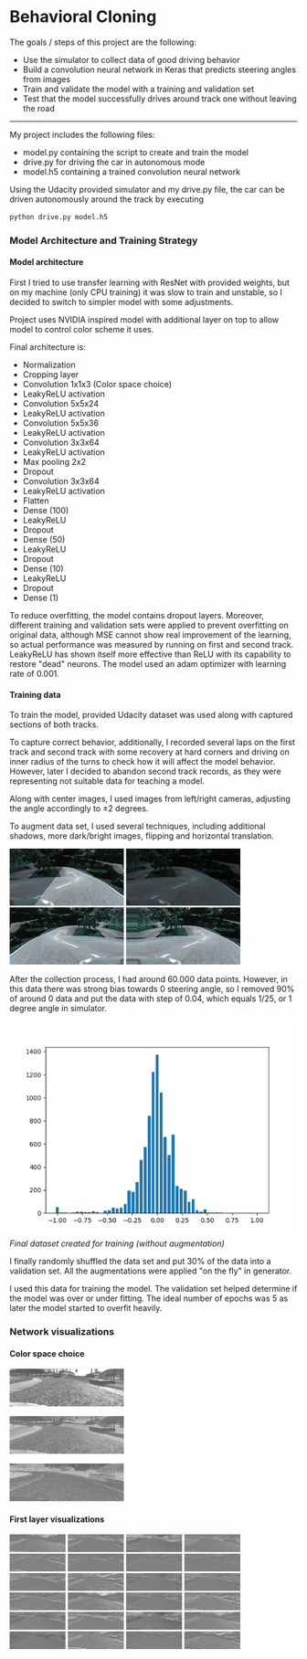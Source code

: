 # **Behavioral Cloning**


The goals / steps of this project are the following:
* Use the simulator to collect data of good driving behavior
* Build a convolution neural network in Keras that predicts steering angles from images
* Train and validate the model with a training and validation set
* Test that the model successfully drives around track one without leaving the road
---


[//]: # (Image References)

[image4]: ./visualize/flip.png "Image flip"
[image5]: ./visualize/translate.png "Image translate"
[image6]: ./visualize/brightness.png "Image brightness"
[image7]: ./visualize/shadow.png "Image shadow"
[image8]: ./visualize/data.png "Image dataset"


My project includes the following files:
* model.py containing the script to create and train the model
* drive.py for driving the car in autonomous mode
* model.h5 containing a trained convolution neural network

Using the Udacity provided simulator and my drive.py file, the car can be driven autonomously around the track by executing
```sh
python drive.py model.h5
```

### Model Architecture and Training Strategy

#### Model architecture

First I tried to use transfer learning with ResNet with provided weights, but on my machine (only CPU training) it was slow to train and unstable, so I decided to switch to simpler model with some adjustments.

Project uses NVIDIA inspired model with additional layer on top to allow model to control color scheme it uses.

Final architecture is:    
* Normalization            
* Cropping layer                 
* Convolution 1x1x3 (Color space choice)
* LeakyReLU activation         
* Convolution 5x5x24             
* LeakyReLU activation          
* Convolution 5x5x36                 
* LeakyReLU activation                
* Convolution 3x3x64                 
* LeakyReLU activation     
* Max pooling 2x2          
* Dropout         
* Convolution 3x3x64                 
* LeakyReLU activation              
* Flatten
* Dense (100)
* LeakyReLU
* Dropout
* Dense (50)
* LeakyReLU
* Dropout
* Dense (10)  
* LeakyReLU
* Dropout
* Dense (1)

To reduce overfitting, the model contains dropout layers. Moreover, different training and validation sets were applied to prevent overfitting on original data, although MSE cannot show real improvement of the learning, so actual performance was measured by running on first and second track.
LeakyReLU has shown itself more effective than ReLU with its capability to restore "dead" neurons.
The model used an adam optimizer with learning rate of 0.001.

#### Training data

To train the model, provided Udacity dataset was used along with captured sections of both tracks.

To capture correct behavior, additionally, I recorded several laps on the first track and second track with some recovery at hard corners and driving on inner radius of the turns to check how it will affect the model behavior. However, later I decided to abandon second track records, as they were representing not suitable data for teaching a model.

Along with center images, I used images from left/right cameras, adjusting the angle accordingly to ±2 degrees.

To augment data set, I used several techniques, including additional shadows, more dark/bright images, flipping and horizontal translation.

![alt text][image7]
![alt text][image6]
![alt text][image4]
![alt text][image5]

After the collection process, I had around 60.000 data points. However, in this data there was strong bias towards 0 steering angle, so I removed 90% of around 0 data and put the data with step of 0.04, which equals 1/25, or 1 degree angle in simulator.

![alt text][image8]
_Final dataset created for training (without augmentation)_

I finally randomly shuffled the data set and put 30% of the data into a validation set. All the augmentations were applied "on the fly" in generator.

I used this data for training the model. The validation set helped determine if the model was over or under fitting. The ideal number of epochs was 5 as later the model started to overfit heavily.

### Network visualizations

[//]: # (Network Image References)

[color_space_0]: ./visualize/layer_color_space_0.png "Color space 0"
[color_space_1]: ./visualize/layer_color_space_1.png "Color space 1"
[color_space_2]: ./visualize/layer_color_space_2.png "Color space 2"
[visual_1_0]: ./visualize/layer_visual_1_0.png "visual_1_0"
[visual_1_1]: ./visualize/layer_visual_1_1.png "visual_1_1"
[visual_1_2]: ./visualize/layer_visual_1_2.png "visual_1_2"
[visual_1_3]: ./visualize/layer_visual_1_3.png "visual_1_3"
[visual_1_4]: ./visualize/layer_visual_1_4.png "visual_1_4"
[visual_1_5]: ./visualize/layer_visual_1_5.png "visual_1_5"
[visual_1_6]: ./visualize/layer_visual_1_6.png "visual_1_6"
[visual_1_7]: ./visualize/layer_visual_1_7.png "visual_1_7"
[visual_1_8]: ./visualize/layer_visual_1_8.png "visual_1_8"
[visual_1_9]: ./visualize/layer_visual_1_9.png "visual_1_9"
[visual_1_10]: ./visualize/layer_visual_1_10.png "visual_1_10"
[visual_1_11]: ./visualize/layer_visual_1_11.png "visual_1_11"
[visual_1_12]: ./visualize/layer_visual_1_12.png "visual_1_12"
[visual_1_13]: ./visualize/layer_visual_1_13.png "visual_1_13"
[visual_1_14]: ./visualize/layer_visual_1_14.png "visual_1_14"
[visual_1_15]: ./visualize/layer_visual_1_15.png "visual_1_15"
[visual_1_16]: ./visualize/layer_visual_1_16.png "visual_1_16"
[visual_1_17]: ./visualize/layer_visual_1_17.png "visual_1_17"
[visual_1_18]: ./visualize/layer_visual_1_18.png "visual_1_18"
[visual_1_19]: ./visualize/layer_visual_1_19.png "visual_1_19"
[visual_1_20]: ./visualize/layer_visual_1_20.png "visual_1_20"
[visual_1_21]: ./visualize/layer_visual_1_21.png "visual_1_21"
[visual_1_22]: ./visualize/layer_visual_1_22.png "visual_1_22"
[visual_1_23]: ./visualize/layer_visual_1_23.png "visual_1_23"

#### Color space choice
![alt text][color_space_0]


![alt text][color_space_1]


![alt text][color_space_2]

#### First layer visualizations
![alt text][visual_1_0]
![alt text][visual_1_1]
![alt text][visual_1_2]
![alt text][visual_1_3]
![alt text][visual_1_4]
![alt text][visual_1_5]
![alt text][visual_1_6]
![alt text][visual_1_7]
![alt text][visual_1_8]
![alt text][visual_1_9]
![alt text][visual_1_10]
![alt text][visual_1_11]
![alt text][visual_1_12]
![alt text][visual_1_13]
![alt text][visual_1_14]
![alt text][visual_1_15]
![alt text][visual_1_16]
![alt text][visual_1_17]
![alt text][visual_1_18]
![alt text][visual_1_19]
![alt text][visual_1_20]
![alt text][visual_1_21]
![alt text][visual_1_22]
![alt text][visual_1_23]
